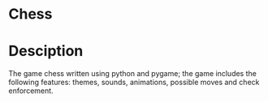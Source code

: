 # Chess

# Desciption
The game chess written using python and pygame; the game includes the following features: themes, sounds, animations, possible moves and check enforcement.

# 
